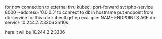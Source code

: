 for now connection to external thru kubectl port-forward svc/php-service 8000 --address='0.0.0.0'
to connect to db in hostname put endpoint from db-service for this run 
kubectl get ep
example:
NAME          ENDPOINTS         AGE
db-service    10.244.2.2:3306   3m10s

here it wil be 10.244.2.2:3306